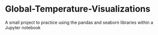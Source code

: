 # Global-Temperature-Visualizations
A small project to practice using the pandas and seaborn libraries within a Jupyter notebook
